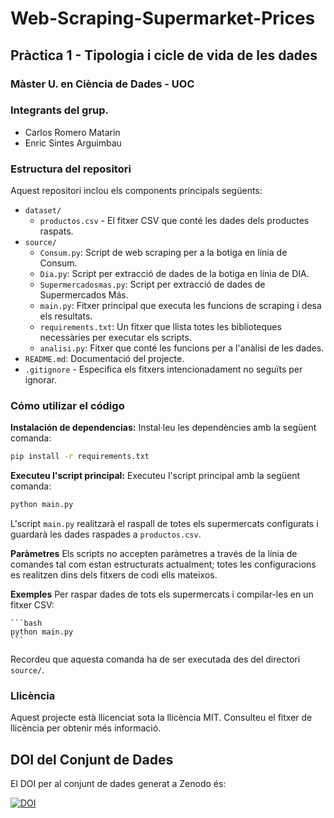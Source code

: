 # Web-Scraping-Supermarket-Prices
## Pràctica 1 - Tipologia i cicle de vida de les dades 
### Màster U. en Ciència de Dades - UOC

### Integrants del grup.
- Carlos Romero Matarin
- Enric Sintes Arguimbau
### Estructura del repositori

Aquest repositori inclou els components principals següents:
- `dataset/`
  - `productos.csv` - El fitxer CSV que conté les dades dels productes raspats.
- `source/`
  - `Consum.py`: Script de web scraping per a la botiga en línia de Consum.
  - `Dia.py`: Script per extracció de dades de la botiga en línia de DIA.
  - `Supermercadosmas.py`: Script per extracció de dades de Supermercados Más.
  - `main.py`: Fitxer principal que executa les funcions de scraping i desa els resultats.
  - `requirements.txt`: Un fitxer que llista totes les biblioteques necessàries per executar els scripts.
  - `analisi.py`: Fitxer que conté les funcions per a l'anàlisi de les dades.
- `README.md`: Documentació del projecte.
- `.gitignore` - Especifica els fitxers intencionadament no seguïts per ignorar.


### Cómo utilizar el código
**Instalación de dependencias:**
Instal·leu les dependències amb la següent comanda:

```bash
pip install -r requirements.txt
```

**Executeu l'script principal:**
Executeu l'script principal amb la següent comanda:

```bash
python main.py
```

L'script `main.py` realitzarà el raspall de totes els supermercats configurats i guardarà les dades raspades a `productos.csv`.

**Paràmetres**
Els scripts no accepten paràmetres a través de la línia de comandes tal com estan estructurats actualment; totes les configuracions es realitzen dins dels fitxers de codi ells mateixos.

**Exemples**
Per raspar dades de tots els supermercats i compilar-les en un fitxer CSV:
    
    ```bash
    python main.py
    ```
Recordeu que aquesta comanda ha de ser executada des del directori `source/`.

### Llicència
Aquest projecte està llicenciat sota la llicència MIT. Consulteu el fitxer de llicència per obtenir més informació.

## DOI del Conjunt de Dades
El DOI per al conjunt de dades generat a Zenodo és:

[![DOI](https://zenodo.org/badge/DOI/10.5281/zenodo.10971652.svg)](https://doi.org/10.5281/zenodo.10971652)
